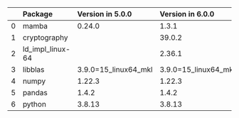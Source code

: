 <!-- markdown-link-check-disable -->

|    | Package          | Version in 5.0.0     | Version in 6.0.0     | Status   |
|---:|:-----------------|:---------------------|:---------------------|:---------|
|  0 | mamba            | 0.24.0               | 1.3.1                | UPDATED  |
|  1 | cryptography     |                      | 39.0.2               | NEW      |
|  2 | ld_impl_linux-64 |                      | 2.36.1               | NEW      |
|  3 | libblas          | 3.9.0=15_linux64_mkl | 3.9.0=15_linux64_mkl |          |
|  4 | numpy            | 1.22.3               | 1.22.3               |          |
|  5 | pandas           | 1.4.2                | 1.4.2                |          |
|  6 | python           | 3.8.13               | 3.8.13               |          |